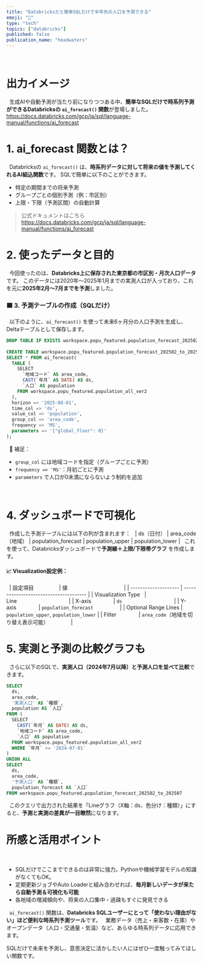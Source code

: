 ```yaml
---
title: "Databricksだと簡単SQLだけで半年先の人口を予測できる"
emoji: "🌱"
type: "tech"
topics: ["databricks"]
published: false
publication_name: "headwaters"
---
```



 
# 出力イメージ
 
生成AIや自動予測が当たり前になりつつある中、**簡単なSQLだけで時系列予測ができるDatabricksの `ai_forecast()` 関数**が登場しました。
 
https://docs.databricks.com/gcp/ja/sql/language-manual/functions/ai_forecast
 

# 1. ai_forecast 関数とは？
 
Databricksの `ai_forecast()` は、**時系列データに対して将来の値を予測してくれるAI組込関数**です。
SQLで簡単に以下のことができます。
 
* 特定の期間までの将来予測
* グループごとの個別予測（例：市区別）
* 上限・下限（予測区間）の自動計算
 
> 公式ドキュメントはこちら
https://docs.databricks.com/gcp/ja/sql/language-manual/functions/ai_forecast
 

# 2. 使ったデータと目的
 
今回使ったのは、**Databricks上に保存された東京都の市区別・月次人口データ** です。
このデータには2020年〜2025年1月までの実測人口が入っており、これを元に**2025年2月〜7月までを予測**しました。
 
 
### 🟦 3. 予測テーブルの作成（SQLだけ）
 
以下のように、`ai_forecast()` を使って未来6ヶ月分の人口予測を生成し、Deltaテーブルとして保存します。
 
```sql
DROP TABLE IF EXISTS workspace.popu_featured.population_forecast_202502_to_202507;
 
CREATE TABLE workspace.popu_featured.population_forecast_202502_to_202507 AS
SELECT * FROM ai_forecast(
  TABLE (
    SELECT 
      `地域コード` AS area_code, 
      CAST(`年月` AS DATE) AS ds, 
      `人口` AS population
    FROM workspace.popu_featured.population_all_ver2
  ),
  horizon => '2025-08-01',
  time_col => 'ds',
  value_col => 'population',
  group_col => 'area_code',
  frequency => 'MS',
  parameters => '{"global_floor": 0}'
);
```
 
📝 補足：
 
* `group_col` には地域コードを指定（グループごとに予測）
* `frequency => 'MS'`：月初ごとに予測
* `parameters` で人口が0未満にならないよう制約を追加
 

 
# 4. ダッシュボードで可視化
 
作成した予測テーブルには以下の列が含まれます：
 
\| ds（日付） | area\_code（地域） | population\_forecast | population\_upper | population\_lower |
 
これを使って、Databricksダッシュボードで**予測線＋上限/下限帯グラフ** を作成します。
 
#### 📈 Visualization設定例：
 
| 設定項目                 | 値                                      |
| -------------------- | -------------------------------------- |
| Visualization Type   | Line                                   |
| X-axis               | `ds`                                   |
| Y-axis               | `population_forecast`                  |
| Optional Range Lines | `population_upper`, `population_lower` |
| Filter               | `area_code`（地域を切り替え表示可能）               |
 
# 5. 実測と予測の比較グラフも
 
さらに以下のSQLで、**実測人口（2024年7月以降）と予測人口を並べて比較**できます。
 
```sql
SELECT
  ds,
  area_code,
  '実測人口' AS `種類`,
  population AS `人口`
FROM (
  SELECT 
    CAST(`年月` AS DATE) AS ds,
    `地域コード` AS area_code,
    `人口` AS population
  FROM workspace.popu_featured.population_all_ver2
  WHERE `年月` >= '2024-07-01'
)
UNION ALL
SELECT
  ds,
  area_code,
  '予測人口' AS `種類`,
  population_forecast AS `人口`
FROM workspace.popu_featured.population_forecast_202502_to_202507
```
 
このクエリで出力された結果を「Lineグラフ（X軸：ds、色分け：種類）」にすると、**予測と実測の差異が一目瞭然**になります。
 
# 所感と活用ポイント
 
* SQLだけでここまでできるのは非常に強力。Pythonや機械学習モデルの知識がなくてもOK。
* 定期更新ジョブやAuto Loaderと組み合わせれば、**毎月新しいデータが来たら自動予測＆可視化も可能**
* 各地域の増減傾向や、将来の人口集中・過疎もすぐに発見できる

 
`ai_forecast()` 関数は、**Databricks SQLユーザーにとって「使わない理由がない」ほど便利な時系列予測ツール**です。
 
業務データ（売上・来客数・在庫）やオープンデータ（人口・交通量・気温）など、あらゆる時系列データに応用できます。

SQLだけで未来を予測し、意思決定に活かしたい人にはぜひ一度触ってみてほしい関数です。


